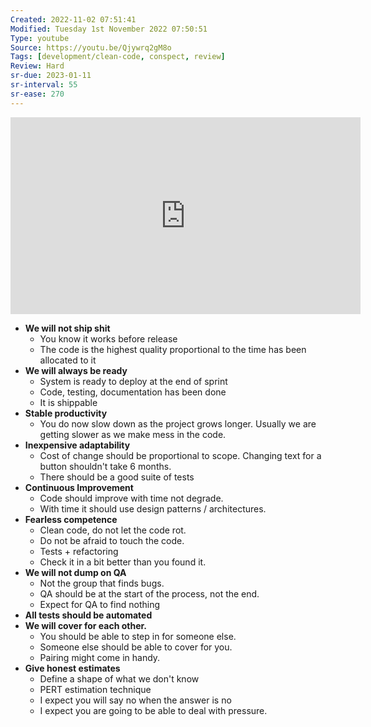 ```yaml
---
Created: 2022-11-02 07:51:41
Modified: Tuesday 1st November 2022 07:50:51
Type: youtube
Source: https://youtu.be/Qjywrq2gM8o
Tags: [development/clean-code, conspect, review]
Review: Hard
sr-due: 2023-01-11
sr-interval: 55
sr-ease: 270
---
```


<iframe width="560" height="315" src="https://www.youtube-nocookie.com/embed/Qjywrq2gM8o" title="YouTube video player" frameborder="0" allow="accelerometer; autoplay; clipboard-write; encrypted-media; gyroscope; picture-in-picture" allowfullscreen></iframe>

-   **We will not ship shit**
    -   You know it works before release
    -   The code is the highest quality proportional to the time has been allocated to it
-   **We will always be ready**
    -   System is ready to deploy at the end of sprint
    -   Code, testing, documentation has been done
    -   It is shippable
-   **Stable productivity**
    -   You do now slow down as the project grows longer. Usually we are getting slower as we make mess in the code.
-   **Inexpensive adaptability**
    -   Cost of change should be proportional to scope. Changing text for a button shouldn't take 6 months.
    -   There should be a good suite of tests
-   **Continuous Improvement**
    -   Code should improve with time not degrade.
    -   With time it should use design patterns / architectures.
-   **Fearless competence**
    -   Clean code, do not let the code rot.
    -   Do not be afraid to touch the code.
    -   Tests + refactoring
    -   Check it in a bit better than you found it.
-   **We will not dump on QA**
    -   Not the group that finds bugs.
    -   QA should be at the start of the process, not the end.
    -   Expect for QA to find nothing
-   **All tests should be automated**
-   **We will cover for each other.**
    -   You should be able to step in for someone else.
    -   Someone else should be able to cover for you.
    -   Pairing might come in handy.
-   **Give honest estimates**
    -   Define a shape of what we don't know
    -   PERT estimation technique
    -   I expect you will say no when the answer is no
    -   I expect you are going to be able to deal with pressure.
